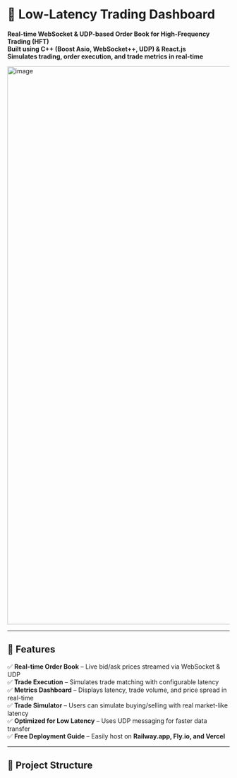 # 🚀 Low-Latency Trading Dashboard
**Real-time WebSocket & UDP-based Order Book for High-Frequency Trading (HFT)**  
**Built using C++ (Boost Asio, WebSocket++, UDP) & React.js**  
**Simulates trading, order execution, and trade metrics in real-time**

<img width="1266" alt="image" src="https://github.com/user-attachments/assets/96e613f6-aa5b-40e1-9d93-8522c5118709" />



---

## 📌 Features
✅ **Real-time Order Book** – Live bid/ask prices streamed via WebSocket & UDP  
✅ **Trade Execution** – Simulates trade matching with configurable latency  
✅ **Metrics Dashboard** – Displays latency, trade volume, and price spread in real-time  
✅ **Trade Simulator** – Users can simulate buying/selling with real market-like latency  
✅ **Optimized for Low Latency** – Uses UDP messaging for faster data transfer  
✅ **Free Deployment Guide** – Easily host on **Railway.app, Fly.io, and Vercel**

---

## 📂 Project Structure
